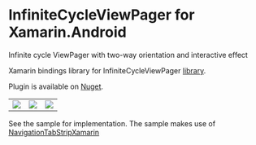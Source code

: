 # InfiniteCycleViewPager for Xamarin.Android

Infinite cycle ViewPager with two-way orientation and interactive effect

Xamarin bindings library for InfiniteCycleViewPager [library](https://github.com/DevLight-Mobile-Agency/InfiniteCycleViewPager).

Plugin is available on [Nuget](https://www.nuget.org/packages/Xam.Plugins.Android.InfiniteCycleViewPager/).

|   	|   	|   	|
|:-:	|:-:	|:-:	|
![](https://lh5.googleusercontent.com/-DpQ9a_kxOhg/V7sDRu6BFlI/AAAAAAAADEM/NLIYoehpbq41sx6qTd5JZ3rrkE6xHQ4RQCL0B/w241-h381-no/hicvp.gif)|![](https://lh6.googleusercontent.com/-eojSc_l1OLs/V7sDRvJYKWI/AAAAAAAADEM/ZrWnluueFjsKw9vLrrcLaYS1P-DMgcoEQCL0B/w241-h382-no/vicvp.gif)|![](https://lh3.googleusercontent.com/-qRRmP-bR-fg/V7sDRjviAYI/AAAAAAAADEM/jMhU4PR4ZqAsScoMz-k8ECCAlGgrY2phQCL0B/w241-h381-no/twicvp.gif)

See the sample for implementation.
The sample makes use of [NavigationTabStripXamarin](https://github.com/martijn00/NavigationTabStripXamarin)
